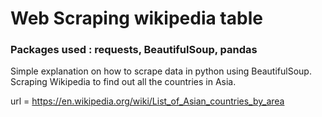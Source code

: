 # Web Scraping wikipedia table
### Packages used : requests, BeautifulSoup, pandas

Simple explanation on how to scrape data in python using BeautifulSoup.
Scraping Wikipedia to find out all the countries in Asia.

url = https://en.wikipedia.org/wiki/List_of_Asian_countries_by_area
 
